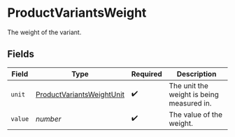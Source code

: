 # ProductVariantsWeight

The weight of the variant.


## Fields

| Field                                                                         | Type                                                                          | Required                                                                      | Description                                                                   |
| ----------------------------------------------------------------------------- | ----------------------------------------------------------------------------- | ----------------------------------------------------------------------------- | ----------------------------------------------------------------------------- |
| `unit`                                                                        | [ProductVariantsWeightUnit](../../models/shared/productvariantsweightunit.md) | :heavy_check_mark:                                                            | The unit the weight is being measured in.                                     |
| `value`                                                                       | *number*                                                                      | :heavy_check_mark:                                                            | The value of the weight.                                                      |